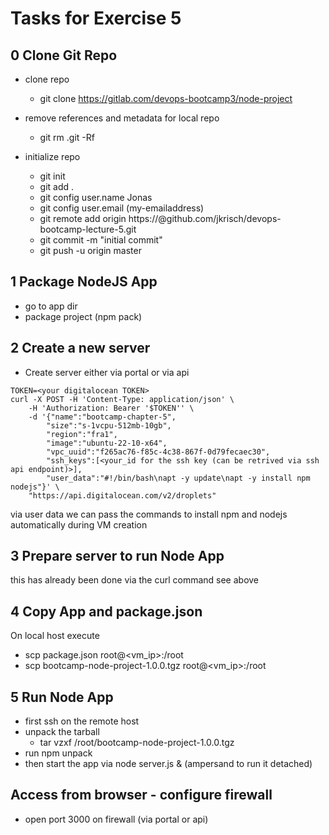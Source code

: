 # Tasks for Exercise 5

## 0 Clone Git Repo

- clone repo
  - git clone https://gitlab.com/devops-bootcamp3/node-project 

- remove references and metadata for local repo
  - git rm .git -Rf

- initialize repo
  - git init
  - git add .
  - git config user.name Jonas
  - git config user.email (my-emailaddress)
  - git remote add origin https://<my-gh-token>@github.com/jkrisch/devops-bootcamp-lecture-5.git
  - git commit -m "initial commit"
  - git push -u origin master

## 1 Package NodeJS App

- go to app dir
- package project (npm pack)

## 2 Create a new server

- Create server either via portal or via api
```
TOKEN=<your digitalocean TOKEN>
curl -X POST -H 'Content-Type: application/json' \
    -H 'Authorization: Bearer '$TOKEN'' \
    -d '{"name":"bootcamp-chapter-5",
        "size":"s-1vcpu-512mb-10gb",
        "region":"fra1",
        "image":"ubuntu-22-10-x64",
        "vpc_uuid":"f265ac76-f85c-4c38-867f-0d79fecaec30",
        "ssh_keys":[<your_id for the ssh key (can be retrived via ssh api endpoint)>],
        "user_data":"#!/bin/bash\napt -y update\napt -y install npm nodejs"}' \
    "https://api.digitalocean.com/v2/droplets"
```
via user data we can pass the commands to install npm and nodejs automatically during VM creation

## 3 Prepare server to run Node App

this has already been done via the curl command see above

## 4 Copy App and package.json

On local host execute
- scp package.json root@<vm_ip>:/root
- scp bootcamp-node-project-1.0.0.tgz root@<vm_ip>:/root

## 5 Run Node App

- first ssh on the remote host
- unpack the tarball
  - tar vzxf /root/bootcamp-node-project-1.0.0.tgz
- run npm unpack
- then start the app via node server.js & (ampersand to run it detached)

## Access from browser - configure firewall

- open port 3000 on firewall (via portal or api)
